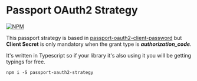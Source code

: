 # Passport OAuth2 Strategy

[![NPM](https://nodei.co/npm/passport-oauth2-strategy.png?downloads=true&downloadRank=true&stars=true)](https://nodei.co/npm/passport-oauth2-strategy/)

This passport strategy is based in [passport-oauth2-client-password](https://github.com/jaredhanson/passport-oauth2-client-password) but **Client Secret** is only mandatory when the grant type is ***authorization_code***.

It's written in Typescript so if your library it's also using it you will be getting typings for free.

```
npm i -S passport-oauth2-strategy
```